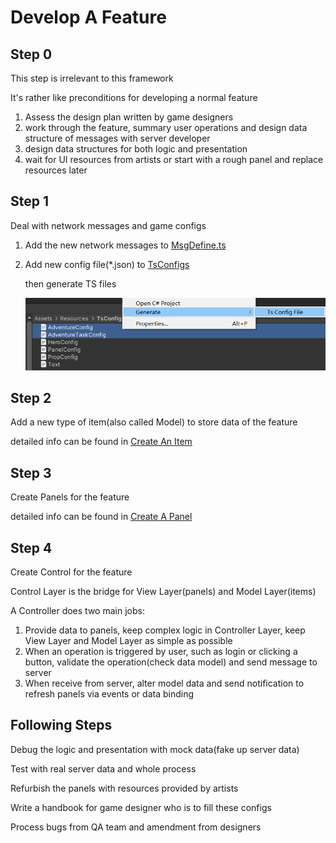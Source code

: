 # Develop A Feature

## Step 0

This step is irrelevant to this framework

It's rather like preconditions for developing a normal feature

1. Assess the design plan written by game designers
2. work through the feature, summary user operations and design data structure of messages with server developer
3. design data structures for both logic and presentation
4. wait for UI resources from artists or start with a rough panel and replace resources later

## Step 1 

Deal with network messages and game configs

1. Add the new network messages to [MsgDefine.ts](../TsProj/src/Define/MsgDefine.ts)

2. Add new config file(*.json) to [TsConfigs](../Assets/Resources/TsConfigs/)

   then generate TS files

   ![Generate TS Config Files](imgs\develop_feature1.png)

## Step 2

Add a new type of item(also called Model) to store data of the feature

detailed info can be found in [Create An Item](Create%20An%20Item.md)

## Step 3

Create Panels for the feature

detailed info can be found in  [Create A Panel](Create%20A%20Panel.md)

## Step 4

Create Control for the feature

Control Layer is the bridge for View Layer(panels) and Model Layer(items)

A Controller does two main jobs:

1. Provide data to panels, keep complex logic in Controller Layer, keep View Layer and Model Layer as simple as possible
2. When an operation is triggered by user, such as login or clicking a button, validate the operation(check data model) and send message to server
3. When receive from server, alter model data and send notification to refresh panels via events or data binding

## Following Steps

Debug the logic and presentation with mock data(fake up server data)

Test with real server data and whole process

Refurbish the panels with resources provided by artists

Write a handbook for game designer who is to fill these configs

Process bugs from QA team and amendment from designers



